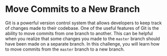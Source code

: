 # Move Commits to a New Branch

Git is a powerful version control system that allows developers to keep track of changes made to their codebase. One of the useful features of Git is the ability to move commits from one branch to another. This can be helpful when you realize that some changes you made to the `master` branch should have been made on a separate branch. In this challenge, you will learn how to move commits from the `master` branch to a new branch.
